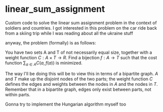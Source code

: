 # linear_sum_assignment
Custom code to solve the linear sum assignment problem in the context of soldiers and countries.
I got interested in this problem on the car ride back from a skiing trip while I was reading about all the ukraine stuff

anyway, the problem (formally) is as follows:

You have two sets A and T of not necessarily equal size, together with a weight function $C: A \times T \rightarrow R$. Find a bijection $f: A \rightarrow T$ such that the cost function $\sum_{a \in A} C(a, f(a))$ is minimized.

The way I'll be doing this will be to view this in terms of a bipartite graph. $A$ and $T$ make up the disjoint nodes of the two parts; the weight function $C$ defines the edges and weights between the nodes in $A$ and the nodes in $T$. Remember that in a bipartite graph, edges only exist between parts, not within parts.

Gonna try to implement the Hungarian algorithm myself too
